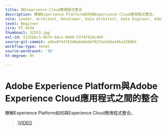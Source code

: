 ```yaml
---
title: 與Experience Cloud應用程式整合
description: 瞭解Experience Platform如何與Experience Cloud應用程式整合。
role: Leader, Architect, Developer, Data Architect, Data Engineer, Admin, User
level: Beginner
jira: KT-4334
thumbnail: 32553.jpg
exl-id: 5135bbc5-dd74-4dca-8449-53f4f424c468
source-git-commit: adbe8f4476340abddebbf9231e3dde44ba328063
workflow-type: tm+mt
source-wordcount: '35'
ht-degree: 0%

---
```


# Adobe Experience Platform與Adobe Experience Cloud應用程式之間的整合

瞭解Experience Platform如何與Experience Cloud應用程式整合。

>[!VIDEO](https://video.tv.adobe.com/v/32553?quality=12&learn=on)


